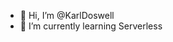 - 👋 Hi, I’m @KarlDoswell
- 🌱 I’m currently learning Serverless
<!---
KarlDoswell/KarlDoswell is a ✨ special ✨ repository because its `README.md` (this file) appears on your GitHub profile.
You can click the Preview link to take a look at your changes.
--->
